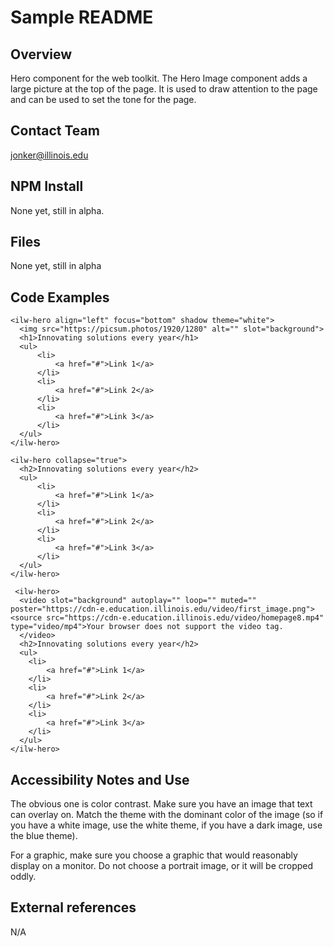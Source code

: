# Sample README

## Overview

Hero component for the web toolkit. The Hero Image component adds a large picture at the top of the page. It is used to draw attention to the page and can be used to set the tone for the page. 

## Contact Team

jonker@illinois.edu

## NPM Install

None yet, still in alpha. 

## Files

None yet, still in alpha

## Code Examples

```
<ilw-hero align="left" focus="bottom" shadow theme="white">
  <img src="https://picsum.photos/1920/1280" alt="" slot="background">
  <h1>Innovating solutions every year</h1>
  <ul>
      <li>
          <a href="#">Link 1</a>
      </li>
      <li>
          <a href="#">Link 2</a>
      </li>
      <li>
          <a href="#">Link 3</a>
      </li>
  </ul>
</ilw-hero>
```

```
<ilw-hero collapse="true">
  <h2>Innovating solutions every year</h2>
  <ul>
      <li>
          <a href="#">Link 1</a>
      </li>
      <li>
          <a href="#">Link 2</a>
      </li>
      <li>
          <a href="#">Link 3</a>
      </li>
  </ul>
</ilw-hero>
```

```
 <ilw-hero>
  <video slot="background" autoplay="" loop="" muted="" poster="https://cdn-e.education.illinois.edu/video/first_image.png"><source src="https://cdn-e.education.illinois.edu/video/homepage8.mp4" type="video/mp4">Your browser does not support the video tag.
  </video>
  <h2>Innovating solutions every year</h2>
  <ul>
    <li>
        <a href="#">Link 1</a>
    </li>
    <li>
        <a href="#">Link 2</a>
    </li>
    <li>
        <a href="#">Link 3</a>
    </li>
  </ul>
</ilw-hero>
```

## Accessibility Notes and Use

The obvious one is color contrast. Make sure you have an image that text can overlay on. Match the theme with the dominant color of the image (so if you have a white image, use the white theme, if you have a dark image, use the blue theme).

For a graphic, make sure you choose a graphic that would reasonably display on a monitor. Do not choose a portrait image, or it will be cropped oddly. 

## External references

N/A
